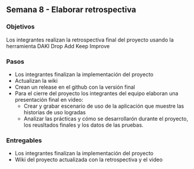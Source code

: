 ## Semana 8 - Elaborar retrospectiva

### Objetivos

Los integrantes realizan la retrospectiva final del proyecto usando la herramienta DAKI Drop Add Keep Improve

### Pasos

* Los integrantes finalizan la implementación del proyecto 
* Actualizan la wiki
* Crean un release en el github con la versión final
* Para el cierre del proyecto los integrantes del equipo elaboran una presentación final en video: 
  *  Crear y grabar escenario de uso de la aplicación  que muestre las historias de uso logradas
  *  Analizar las prácticas y cómo se desarrollarón durante el proyecto, los reusltados finales y los datos de las pruebas. 
### Entregables

* Los integrantes finalizan la implementación del proyecto 
* Wiki del proyecto actualizada con la retrospectiva y el video
